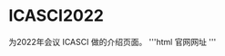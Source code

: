 # ICASCI2022
为2022年会议 ICASCI 做的介绍页面。
'''html
<a herf="http://icisci2022.org/" target="_blank"> 官网网址</a>
'''
